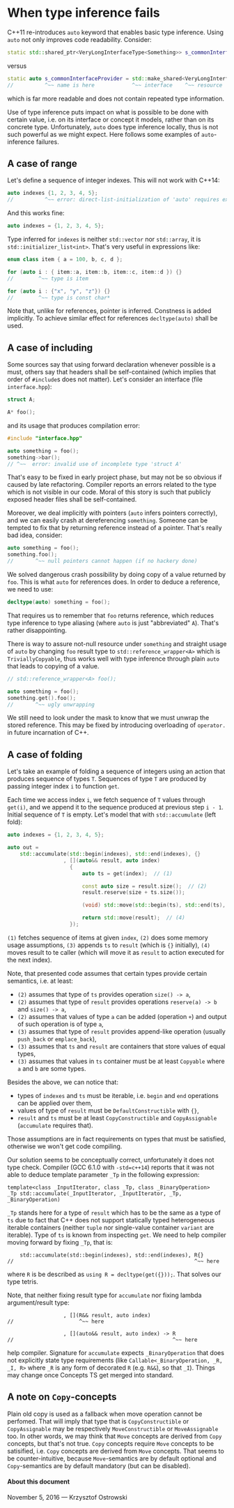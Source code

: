 
# When type inference fails

C++11 re-introduces `auto` keyword that enables basic type inference. Using `auto` not only improves code readability. Consider:

```c++
static std::shared_ptr<VeryLongInterfaceType<Something>> s_commonInterfaceProvider(std::make_shared<VeryLongInterfaceType<Something>>());
```

versus

```c++
static auto s_commonInterfaceProvider = std::make_shared<VeryLongInterfaceType<Something>>();
//          ^~~ name is here            ^~~ interface    ^~~ resource
```

which is far more readable and does not contain repeated type information.

Use of type inference puts impact on what is possible to be done with certain value, i.e. on its interface or concept it models, rather than on its concrete type. Unfortunately, `auto` does type inference locally, thus is not such powerful as we might expect. Here follows some examples of `auto`-inference failures.

## A case of range

Let's define a sequence of integer indexes. This will not work with C++14:

```c++
auto indexes {1, 2, 3, 4, 5};
//          ^~~ error: direct-list-initialization of 'auto' requires exactly one element 
```

And this works fine:

```c++
auto indexes = {1, 2, 3, 4, 5};
```

Type inferred for `indexes` is neither `std::vector` nor `std::array`, it is `std::initializer_list<int>`. That's very useful in expressions like:

```c++
enum class item { a = 100, b, c, d };

for (auto i : { item::a, item::b, item::c, item::d }) {}
//        ^~~ type is item

for (auto i : {"x", "y", "z"}) {}
//        ^~~ type is const char*

```

Note that, unlike for references, pointer is inferred. Constness is added implicitly. To achieve similar effect for references `decltype(auto)` shall be used.

## A case of including

Some sources say that using forward declaration whenever possible is a must, others say that headers shall be self-contained (which implies that order of `#include`s does not matter). Let's consider an interface (file `interface.hpp`):

```c++
struct A;

A* foo();
```

and its usage that produces compilation error:

```c++
#include "interface.hpp"

auto something = foo();
something->bar();
// ^~~  error: invalid use of incomplete type 'struct A'
```

That's easy to be fixed in early project phase, but may not be so obvious if caused by late refactoring. Compiler reports an errors related to the type which is not visible in our code. Moral of this story is such that publicly exposed header files shall be self-contained.

Moreover, we deal implicitly with pointers (`auto` infers pointers correctly), and we can easily crash at dereferencing `something`. Someone can be tempted to fix that by returning reference instead of a pointer. That's really bad idea, consider:

```c++
auto something = foo();
something.foo();
//       ^~~ null pointers cannot happen (if no hackery done)
```

We solved dangerous crash possibility by doing copy of a value returned by `foo`. This is what `auto` for references does. In order to deduce a reference, we need to use:

```c++
decltype(auto) something = foo();
```

That requires us to remember that `foo` returns reference, which reduces type inference to type aliasing (where `auto` is just "abbreviated" `A`). That's rather disappointing.

There is way to assure not-null resource under `something` and straight usage of `auto` by changing `foo` result type to `std::reference_wrapper<A>` which is `TriviallyCopyable`, thus works well with type inference through plain `auto` that leads to copying of a value.

```c++
// std::reference_wrapper<A> foo();

auto something = foo();
something.get().foo();
//       ^~~ ugly unwrapping
```

We still need to look under the mask to know that we must unwrap the stored reference. This may be fixed by introducing overloading of `operator.` in future incarnation of C++.

## A case of folding
  
Let's take an example of folding a sequence of integers using an action that produces sequence of types `T`. Sequences of type `T` are produced by passing integer index `i` to function `get`.

Each time we access index `i`, we fetch sequence of `T` values through `get(i)`, and we append it to the sequence produced at previous step `i - 1`. Initial sequence of `T` is empty. Let's model that with `std::accumulate` (left fold):

```c++
auto indexes = {1, 2, 3, 4, 5};

auto out =
    std::accumulate(std::begin(indexes), std::end(indexes), {}
                  , [](auto&& result, auto index)
                    {
                        auto ts = get(index);  // (1)

                        const auto size = result.size();  // (2)
                        result.reserve(size + ts.size());

                        (void) std::move(std::begin(ts), std::end(ts), std::back_inserter(result)); // (3)

                        return std::move(result);  // (4)
                    });
```

`(1)` fetches sequence of items at given `index`, `(2)` does some memory usage assumptions, `(3)` appends `ts` to `result` (which is `{}` initially), `(4)` moves result to te caller (which will move it as `result` to action executed for the next index).

Note, that presented code assumes that certain types provide certain semantics, i.e. at least:
* `(2)` assumes that type of `ts` provides operation `size() -> a`,
* `(2)` assumes that type of `result` provides operations `reserve(a) -> b` and `size() -> a`,
* `(2)` assumes that values of type `a` can be added (operation `+`) and output of such operation is of type `a`, 
* `(3)` assumes that type of `result` provides append-like operation (usually `push_back` or `emplace_back`),
* `(3)` assumes that `ts` and `result` are containers that store values of equal types,
* `(3)` assumes that values in `ts` container must be at least `Copyable`
where `a` and `b` are some types.

Besides the above, we can notice that:
* types of `indexes` and `ts` must be iterable, i.e. `begin` and `end` operations can be applied over them,
* values of type of `result` must be `DefaultConstructible` with `{}`,
* `result` and `ts` must be at least `CopyConstructible` and `CopyAssignable` (`accumulate` requires that).

Those assumptions are in fact requirements on types that must be satisfied, otherwise we won't get code compiling.

Our solution seems to be conceptually correct, unfortunately it does not type check. Compiler (GCC 6.1.0 with `-std=c++14`) reports that it was not able to deduce template parameter `_Tp` in the following expression:

```
template<class _InputIterator, class _Tp, class _BinaryOperation>
_Tp std::accumulate(_InputIterator, _InputIterator, _Tp, _BinaryOperation)
```

`_Tp` stands here for a type of `result` which has to be the same as a type of `ts` due to fact that C++ does not support statically typed heterogeneous iterable containers (neither `tuple` nor single-value container `variant` are iterable). Type of `ts` is known from inspecting `get`. We need to help compiler moving forward by fixing `_Tp`, that is:

```
    std::accumulate(std::begin(indexes), std::end(indexes), R{}
//                                                          ^~~ here
```

where `R` is be described as `using R = decltype(get({}));`. That solves our type tetris.

Note, that neither fixing result type for `accumulate` nor fixing lambda argument/result type:
```
                  , [](R&& result, auto index)
//                     ^~~ here

                  , [](auto&& result, auto index) -> R
//                                                   ^~~ here
```
help compiler. Signature for `accumulate` expects `_BinaryOperation` that does not explicitly state type requirements (like `Callable<_BinaryOperation, _R, _I, R>` where `_R` is any form of decorated `R` (e.g. `R&&`), so that `_I`). Things may change once Concepts TS get merged into standard. 

## A note on `Copy`-concepts

Plain old copy is used as a fallback when move operation cannot be perfomed. That will imply that type that is `CopyConstructible` or `CopyAssignable` may be respectively `MoveConstructible` or `MoveAssignable` too. In other words, we may think that `Move` concepts are derived from `Copy` concepts, but that's not true. `Copy` concepts require `Move` concepts to be satisified, i.e. `Copy` concepts are derived from `Move` concepts. That seems to be counter-intuitive, because `Move`-semantics are by default optional and `Copy`-semantics are by default mandatory (but can be disabled).



#### About this document

November 5, 2016 &mdash; Krzysztof Ostrowski
